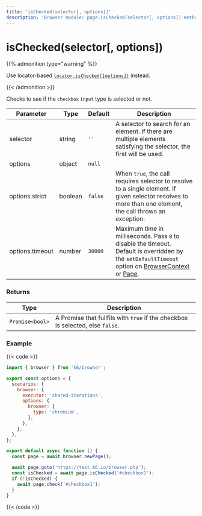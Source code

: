 ```yaml
---
title: 'isChecked(selector[, options])'
description: 'Browser module: page.isChecked(selector[, options]) method'
---
```


# isChecked(selector[, options])

{{% admonition type="warning" %}}

Use locator-based [`locator.isChecked([options])`](https://grafana.com/docs/k6/<K6_VERSION>/javascript-api/k6-browser/locator/ischecked/) instead.

{{< /admonition >}}

Checks to see if the `checkbox` `input` type is selected or not.

<TableWithNestedRows>

| Parameter       | Type    | Default | Description                                                                                                                                                                                                                                                                                                                                   |
| --------------- | ------- | ------- | --------------------------------------------------------------------------------------------------------------------------------------------------------------------------------------------------------------------------------------------------------------------------------------------------------------------------------------------- |
| selector        | string  | `''`    | A selector to search for an element. If there are multiple elements satisfying the selector, the first will be used.                                                                                                                                                                                                                          |
| options         | object  | `null`  |                                                                                                                                                                                                                                                                                                                                               |
| options.strict  | boolean | `false` | When `true`, the call requires selector to resolve to a single element. If given selector resolves to more than one element, the call throws an exception.                                                                                                                                                                                    |
| options.timeout | number  | `30000` | Maximum time in milliseconds. Pass `0` to disable the timeout. Default is overridden by the `setDefaultTimeout` option on [BrowserContext](https://grafana.com/docs/k6/<K6_VERSION>/javascript-api/k6-browser/browsercontext/) or [Page](https://grafana.com/docs/k6/<K6_VERSION>/javascript-api/k6-browser/page/). |

</TableWithNestedRows>

### Returns

| Type            | Description                                                                    |
| --------------- | ------------------------------------------------------------------------------ |
| `Promise<bool>` | A Promise that fullfils with `true` if the checkbox is selected, else `false`. |

### Example

{{< code >}}

```javascript
import { browser } from 'k6/browser';

export const options = {
  scenarios: {
    browser: {
      executor: 'shared-iterations',
      options: {
        browser: {
          type: 'chromium',
        },
      },
    },
  },
};

export default async function () {
  const page = await browser.newPage();

  await page.goto('https://test.k6.io/browser.php');
  const isChecked = await page.isChecked('#checkbox1');
  if (!isChecked) {
    await page.check('#checkbox1');
  }
}
```

{{< /code >}}
